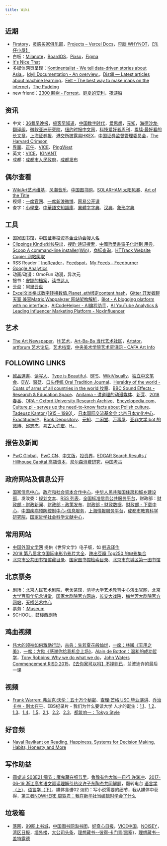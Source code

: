 ```yaml
---
title: Wiki
---
```


## 近期
- [Firstory](https://firstory.me/)，[灵感买家俱乐部](https://club.q24.io/)，[Projects – Vercel Docs](https://vercel.com/docs/concepts/projects/overview)，[歪脑 WHYNOT](https://www.wainao.me/)，[【乐仔小屋】](https://www.notion.so/dengkele/5b248789087b48fc974f0067bc868d8b)
- 白板：[Milanote](https://app.milanote.com/)，[BoardOS](https://app.boardos.online/)，[Pixso](https://pixso.cn/app/)，[Figma](https://www.figma.com/files/recent)
- [It's Nice That](https://www.itsnicethat.com/)
- 多媒体网页呈现：[Kontinentalist - We tell data-driven stories about Asia.](https://kontinentalist.com/)，[Idyll Documentation - An overview.](https://idyll-lang.org/docs)，[Distill — Latest articles about machine learning](https://distill.pub/)，[Felt – The best way to make maps on the internet](https://felt.com/)，[The Pudding](https://pudding.cool/)
- new friend：[2300 颗树 - Forrest](https://forrest.typlog.io/)，[庭夏的安利](https://rigorous-rambutan-34c.notion.site/Experience-MEMO-8b7e8a1b43034b008aeadb9562dbde0d)，[夜游船](https://www.yeyouchuan.me/)

## 资讯
- 中文：[36氪早晚报](https://36kr.com/motif/337)，[极客早知道](https://www.geekpark.net/column/74)，[中国数字时代](https://chinadigitaltimes.net/chinese/)，[爱思想](http://www.aisixiang.com/)，[元知](http://miniyuan.com/)，[海德沙龙·翻译组](https://translations.headsalon.org/)，[微软亚洲研究院](https://www.msra.cn/zh-cn/news)，[纽约时报中文网](https://cn.nytimes.com/)，[科技爱好者周刊](https://www.yuque.com/ruanyf/weekly)，[累牍·最好看的长文章](http://www.chinanonfiction.com/)，[上海证券报](http://company.cnstock.com/company/scp_gsxw/)，[港交所披露易HKEX](http://www.hkexnews.hk/APP/SEHKAPPMainIndex_c.htm)，[中国证券监督管理委员会](http://www.csrc.gov.cn/)，[The Harvard Crimson](https://www.thecrimson.com/)
- [界面](http://www.jiemian.com/)、[正午](http://www.jiemian.com/lists/53.html)、[VICE](http://www.vice.cn/)、[PingWest](http://www.pingwest.com/)
- 英文：[VICE](https://www.vice.com/en)，[IGNANT](https://www.ignant.com/)
- 成都：[成都市人民政府](http://www.chengdu.gov.cn/)，[成都发布](http://www.jintiankansha.me/column/SbiVI9hajw)

## 偶尔查看
- [WikiArt艺术维基](http://www.wikiart.org/)，[风潮音乐](http://store.windmusic.com.tw/zh/)，[中国图书网](http://bookschina.com/)，[SOLARHAM 太阳风暴](http://www.solarham.net/)、[Art of the Title](https://www.artofthetitle.com/)
- 视频：[一席官网](http://yixi.tv/)、[一席新浪微博](http://weibo.com/p/1006062681847263/home)、[网易公开课](http://open.163.com/)
- 查字：[小學堂](http://xiaoxue.iis.sinica.edu.tw/)、[中華語文知識庫](http://chinese-linguipedia.org/)、[異體字字典](http://dict.variants.moe.edu.tw/variants/rbt/home.do)、[汉典](http://www.zdic.net/)、[象形字典](http://www.vividict.com/Default.aspx)

## 工具
- [国家图书馆](http://www.nlc.gov.cn/)，[中国证券投资基金业协会搜人名](https://gs.amac.org.cn/amac-infodisc/res/pof/person/personList.html)
- [Clippings Kindle划线导出](https://www.clippings.io/)，[搜韵 诗词搜索](http://sou-yun.com/index.aspx)，[中國哲學書電子化計劃 用典](https://ctext.org/zh)，[Scoop A command-line installer(Win)](https://scoop.sh/)，[商标查询](http://wsjs.saic.gov.cn)，[HTTrack Website Copier 网站爬取](https://www.httrack.com/)
- RSS Reader：[InoReader](https://www.inoreader.com/)，[Feedspot](http://www.feedspot.com/#folder/fo_556246)，[My Feeds - Feedburner](https://feedburner.google.com/fb/a/myfeeds)
- [Google Analytics](https://analytics.google.com/analytics/web/#/)
- 动画/动漫：OmoFun 动漫，异次元
- 搜书：[安娜的档案](https://zh.annas-archive.org/)，[读书达人](http://www.dushudaren.com/)
- 云盘：[阿里云盘](https://www.aliyundrive.com/drive/)
- [Excel文本格式数字转换数值](https://new.qq.com/rain/a/20210708A0CGG900),[Planet .eth绑定content hash](https://www.planetable.xyz/)，[Gitter 开发者聊天室 兼容Matrix](https://gitter.im/),[Wappalyzer 网站架构解析](https://www.wappalyzer.com/)，[Blot - A blogging platform with no interface](https://blot.im/)，[AICodeHelper - AI编程助手](https://aicodehelper.com/)，[AI YouTube Analytics & Leading Influencer Marketing Platform - NoxInfluencer](https://www.noxinfluencer.com/)

## 艺术
- [The Art Newspaper](https://www.theartnewspaper.com/)，[Hi艺术](http://www.hiart.cn/)，[Art-Ba-Ba 当代艺术社区](http://www.art-ba-ba.com/main/main.art?forumId=8&lang=zh)，[Artstor](http://www.artstor.org/)，[artforum 艺术论坛](http://artforum.com.cn/)，[艺术档案](http://www.artda.cn/)，[中央美术学院艺术资讯网 - CAFA Art Info](http://www.cafa.com.cn/)

## FOLLOWING LINKS
- [誠品選書](http://www.eslite.com/selection_books.aspx)、[读写人](http://www.duxieren.com/)、[Type is Beautiful](https://www.typeisbeautiful.com/)、[BPS](https://www.bps.org.uk/)、[WikiVisually](https://wikivisually.com/)、[独立中文笔会](http://www.chinesepen.org/)、[DW](http://www.dw.com/zh/)、[醫砭](http://yibian.hopto.org/)、[口头传统 Oral Tradition Journal](http://journal.oraltradition.org/)、[Heraldry of the world - Coats of arms of all countries in the world 纹章](http://www.ngw.nl/heraldrywiki/index.php?title=Heraldry_of_the_world)、[BBC Sound Effects - Research & Education Space](http://bbcsfx.acropolis.org.uk/)、[Anitama - 讲道理的动漫媒体](http://www.anitama.cn/channel)、[新芽](http://www.newseed.cn/)、[2018春番](http://zt.dmzj.com/donghua201804/)、[ORA - Oxford University Research Archive](https://ora.ox.ac.uk/)、[Encyclopedia.com](https://www.encyclopedia.com/)、[Culture.pl - serves up the need-to-know facts about Polish culture](https://culture.pl/en)、[Tadeusz Kantor (1915 – 1990) ](http://tadeuszkantor.com.pl/)、[日本国际交流基金会 北京日本文化中心](https://www.jpfbj.cn/)、[Exactitudes®](http://exactitudes.com/index.php?/series/all/)、[Book Depository](https://www.bookdepository.com/)、[元知](http://miniyuan.com/index.php?m=bbs)、[二闲堂](http://www.edubridge.com/index.html)、[万事屋](https://tcya.xyz/)、[亚非文学 bot 的微博](https://weibo.com/u/6006497029)、[邱志杰](http://www.qiuzhijie.com/)、[考古人许宏](http://blog.sina.com.cn/xuhong63)、[H。](http://www.linghuanzhang.com/)

## 报告及新闻
- [PwC Global](https://www.pwc.com/)、[PwC CN](https://www.pwccn.com/)、[中文版](https://www.pwccn.com/zh)，[投资界](https://www.pedaily.cn/)，[EDGAR Search Results / Hillhouse Capital 高瓴资本](https://www.sec.gov/cgi-bin/browse-edgar?CIK=0001510589&action=getcompany)，[尼尔森消费研究](https://www.nielsen.com/zh/)，[中国考古](http://www.kaogu.cn/cn/)

## 政府网站及信息公开
- [国家信息中心](http://www.sic.gov.cn/index.htm)，[政府和社会资本合作中心](http://www.cpppc.org/zh/index.jhtml)，[中华人民共和国住房和城乡建设部](http://www.mohurd.gov.cn/)，发改委：[规划文本](http://www.ndrc.gov.cn/zcfb/zcfbghwb/)、[RSS 列表](http://www.ndrc.gov.cn/jsfb/rss/)，[全国标准信息公共服务平台](http://www.std.gov.cn/)，财政部：[财政部 - 财政新闻](http://www.mof.gov.cn/zhengwuxinxi/caizhengxinwen/)、[财政部 - 政策发布](http://www.mof.gov.cn/zhengwuxinxi/zhengcefabu/)、[财政部 - 财政数据](http://www.mof.gov.cn/zhengwuxinxi/caizhengshuju/)、[财政部 - 下载中心](http://www.mof.gov.cn/zaixianfuwu/xiazaizhongxin/)，[中国疾病预防控制中心-信息服务](http://www.chinacdc.cn/xxfw/kjwxfwxt/)，[上海情报服务平台](http://www.istis.sh.cn/index.aspx)，[成都市教育科学研究院](http://www.cdjky.com/index.html)，[国家哲学社会科学文献中心](http://www.ncpssd.org/Literature/articlelist.aspx)，

## 常用网站

- [中国外国文学网](http://foreignliterature.cass.cn/) 提供《世界文学》电子版，如 [韩逸译作](http://210.14.121.5:8080/sjwx/homeAction!showCNCorrelativeArticle.action?author=%E9%9F%A9%E9%80%B8%E8%AF%91zz)
- [2018 第八届北京国际电影节影片大全](https://www.douban.com/doulist/46416847/?sort=seq&sub_type=2)、[跌出豆瓣 Top250 的电影集合](https://www.douban.com/doulist/46931315/?sort=seq&sub_type=2)
- [北京市公共图书馆馆藏目录](http://primo.clcn.net.cn:1701/primo_library/libweb/action/search.do?menuitem=1&vid=CLCN)、[国家图书馆检索目录](http://opac.nlc.cn/F/)、[北京市东城区第一图书馆](http://www.bjdclib.com/dclib/index.html)

## 北京票务
- 剧场：[北京人民艺术剧院](http://piao.bjry.com/)，[老舍茶馆](http://www.laoshechaguan.cn/)，[清华大学艺术教育中心演出官网](http://www.hall.tsinghua.edu.cn/)，[北京大学百周年纪念讲堂](http://www.pku-hall.com/)，[国家大剧院官方网站](http://www.chncpa.org/)，[长安大戏院](http://www.changandaxiyuan.com/Default.do)，[梅兰芳大剧院官方网站](http://www.bjmlfdjy.cn/)，[天桥艺术中心](http://www.tartscenter.com/item/lists.html)
- 票务：[iMuseum](https://art.icity.ly/)
- SCHOOL，鼓楼西剧场

## 鸡血视频
- [伟大的领袖如何激励行动](http://v.youku.com/v_show/id_XMjU2NTM1MTU2.html)，[古典：生若夏花般灿烂](http://v.youku.com/v_show/id_XNjE5ODgzNjMy.html)，[一席：林曦《无用之美》](http://v.youku.com/v_show/id_XNjIyMDM4ODk2.html)，[一席：方励《感谢你给我机会上场》](http://v.youku.com/v_show/id_XNzg2MDQyNzYw.html)，[Alain de Botton：温和的成功哲学](http://v.youku.com/v_show/id_XNDE1OTQ3NDgw.html)，[Tony Robbins: Why we do what we do](http://www.ted.com/talks/tony_robbins_asks_why_we_do_what_we_do)，[John Waters Commencement RISD 2015](http://v.youku.com/v_show/id_XMTI2NjE0MzY4OA==.html?spm=a2hzp.8253869.0.0&from=y1.7-2)，[【去你家可以吗】不择则已](https://www.bilibili.com/video/av43512809)，兰波迪许的最后一课

## 视频
- [Frank Warren: 弗兰克·沃伦：五十万个秘密](https://www.ted.com/talks/frank_warren_half_a_million_secrets?language=zh-cn#t-664787)、[查理·芒格 USC 毕业演讲](https://v.qq.com/x/page/d0536ndu1n7.html)、[乔治卡林 - 別太在乎](http://www.bilibili.com/video/av8184970/)、EBS纪录片 - 我们为什么要读大学 人才的诞生：[1.1](https://www.bilibili.com/video/av12617251)、[1.2](https://www.bilibili.com/video/av12638591)、[1.3](https://www.bilibili.com/video/av12665640)、[1.4](https://www.bilibili.com/video/av12704617)、[1.5](https://www.bilibili.com/video/av12741858)、[2.1](https://www.bilibili.com/video/av13132735)、[2.2](https://www.bilibili.com/video/av13178912)、[2.3](https://www.bilibili.com/video/av13220302)，[都筑响一：Tokyo Style](https://www.bilibili.com/video/av28755651/)

## 好音频
- [Naval Ravikant on Reading, Happiness, Systems for Decision Making, Habits, Honesty and More](https://www.farnamstreetblog.com/2017/02/naval-ravikant-reading-decision-making/)

## 写作助益
- [圆桌派 S03E21 细节：魔鬼藏在细节里](http://v.youku.com/v_show/id_XMzU0MzMwNjA4NA.html?&f=51474893)，[鲁豫有约大咖一日行 许渊冲](http://tv.cntv.cn/video/VSET100291977842/2adf5524eae83de1d490706a0a4e5c44)、[2017-06-19 浙江高考语文阅读理解引热议许子东陶杰共同解题](http://www.pcne.tv/v-23922-%E6%B5%99%E6%B1%9F%E9%AB%98%E8%80%83%E8%AF%AD%E6%96%87%E9%98%85%E8%AF%BB%E7%90%86%E8%A7%A3%E5%BC%95%E7%83%AD%E8%AE%AE%20%E8%AE%B8%E5%AD%90%E4%B8%9C%E9%99%B6%E6%9D%B0%E5%85%B1%E5%90%8C%E8%A7%A3%E9%A2%98)，翻转电台 [语言学（上）](http://music.163.com/#/program/907568583/1622113/?userid=1220555)、[语言学（下）](http://music.163.com/#/program?id=907726641)，媒体食谱02 淡豹：写小说需要的细节，我从媒体中获得，[第三者NOWHERE 周轶君：我在新华社当编辑时学会了什么](https://mp.weixin.qq.com/s?__biz=MzI5NTc0MzI5MQ==&mid=2247483709&idx=1&sn=bd0f77a5b5ac5b2871af67da671cf833)

## 垃圾箱
- [落网](http://www.luoo.net/)，[99网上书城](http://www.99read.com/)，[中国图书网淘书团](http://bookschina.com/groupbuy/default.aspx)，[好奇心日报](http://www.qdaily.com/)，[VICE中国](http://www.vice.cn/)，[NOISEY](http://noisey.vice.cn/)，[湾区日报](https://wanqu.co/)，[墙外楼](https://www.letscorp.net/)，[大公司头条](https://www.qdaily.com/tags/7294.html)，[理想藏书--彼得·卡门青(黑塞)](http://www.lxbook.org/wgwx/german/hesse/camenzind/index.htm)，[理想藏书--盖特露德](http://www.lxbook.org/wgwx/german/hesse/gerturd/index.htm)